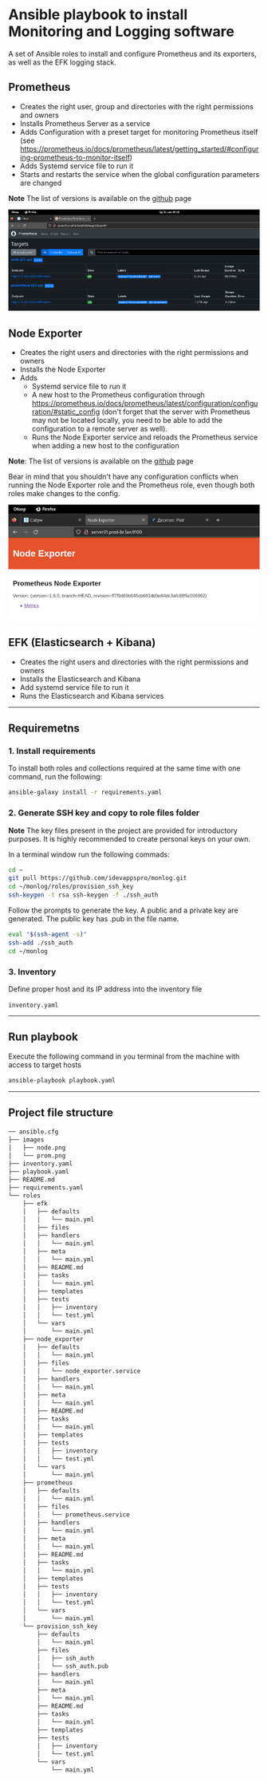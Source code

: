 # Ansible playbook to install Monitoring and Logging software

A set of Ansible roles to install and configure Prometheus and its exporters, as well as the EFK logging stack.

## Prometheus

- Creates the right user, group and directories with the right permissions and owners
- Installs Prometheus Server as a service
- Adds Configuration with a preset target for monitoring Prometheus itself (see <https://prometheus.io/docs/prometheus/latest/getting_started/#configuring-prometheus-to-monitor-itself>)
- Adds Systemd service file to run it
- Starts and restarts the service when the global configuration parameters are changed
  
**Note** The list of versions is available on the [github](https://github.com/prometheus/prometheus/releases) page

![Prometheus](./images/prom.png "Prometheus")

## Node Exporter
  
- Creates the right users and directories with the right permissions and owners
- Installs the Node Exporter
- Adds
  - Systemd service file to run it
  - A new host to the Prometheus configuration through <https://prometheus.io/docs/prometheus/latest/configuration/configuration/#static_config> (don't forget that the server with Prometheus may not be located locally, you need to be able to add the configuration to a remote server as well).
  - Runs the Node Exporter service and reloads the Prometheus service when adding a new host to the configuration
  
**Note**: The list of versions is available on the [github](https://github.com/prometheus/node_exporter/releases) page
  
Bear in mind that you shouldn't have any configuration conflicts when running the Node Exporter role and the Prometheus role, even though both roles make changes to the config.

![Node Exporter](./images/node.png "Node Exporter")

## EFK (Elasticsearch + Kibana)

- Creates the right users and directories with the right permissions and owners
- Installs the Elasticsearch and Kibana
- Add systemd service file to run it
- Runs the Elasticsearch and Kibana services

----

## Requiremetns

### 1. Install requirements

To install both roles and collections required at the same time with one command, run the following:

```bash
ansible-galaxy install -r requirements.yaml
```

### 2. Generate SSH key and copy to role files folder

**Note**
The key files present in the project are provided for introductory purposes. It is highly recommended to create personal keys on your own.

In a terminal window run the following commads:

```bash
cd ~
git pull https://github.com/idevappspro/monlog.git
cd ~/monlog/roles/provision_ssh_key
ssh-keygen -t rsa ssh-keygen -f ./ssh_auth
```

Follow the prompts to generate the key. A public and a private key are generated. The public key has .pub in the file name.

```bash
eval "$(ssh-agent -s)"
ssh-add ./ssh_auth
cd ~/monlog
```

### 3. Inventory

Define proper host and its IP address into the inventory file

```inventory.yaml```

----

## Run playbook

Execute the following command in you terminal from the machine with access to target hosts

```bash
ansible-playbook playbook.yaml
```

----

## Project file structure

```text
── ansible.cfg
├── images
│   ├── node.png
│   └── prom.png
├── inventory.yaml
├── playbook.yaml
├── README.md
├── requirements.yaml
└── roles
    ├── efk
    │   ├── defaults
    │   │   └── main.yml
    │   ├── files
    │   ├── handlers
    │   │   └── main.yml
    │   ├── meta
    │   │   └── main.yml
    │   ├── README.md
    │   ├── tasks
    │   │   └── main.yml
    │   ├── templates
    │   ├── tests
    │   │   ├── inventory
    │   │   └── test.yml
    │   └── vars
    │       └── main.yml
    ├── node_exporter
    │   ├── defaults
    │   │   └── main.yml
    │   ├── files
    │   │   └── node_exporter.service
    │   ├── handlers
    │   │   └── main.yml
    │   ├── meta
    │   │   └── main.yml
    │   ├── README.md
    │   ├── tasks
    │   │   └── main.yml
    │   ├── templates
    │   ├── tests
    │   │   ├── inventory
    │   │   └── test.yml
    │   └── vars
    │       └── main.yml
    ├── prometheus
    │   ├── defaults
    │   │   └── main.yml
    │   ├── files
    │   │   └── prometheus.service
    │   ├── handlers
    │   │   └── main.yml
    │   ├── meta
    │   │   └── main.yml
    │   ├── README.md
    │   ├── tasks
    │   │   └── main.yml
    │   ├── templates
    │   ├── tests
    │   │   ├── inventory
    │   │   └── test.yml
    │   └── vars
    │       └── main.yml
    └── provision_ssh_key
        ├── defaults
        │   └── main.yml
        ├── files
        │   ├── ssh_auth
        │   └── ssh_auth.pub
        ├── handlers
        │   └── main.yml
        ├── meta
        │   └── main.yml
        ├── README.md
        ├── tasks
        │   └── main.yml
        ├── templates
        ├── tests
        │   ├── inventory
        │   └── test.yml
        └── vars
            └── main.yml
```
